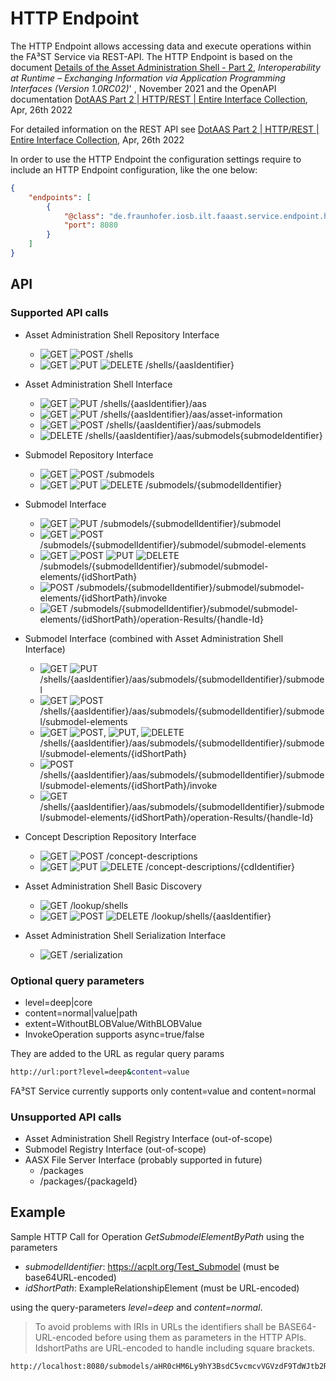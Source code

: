 # HTTP Endpoint

The HTTP Endpoint allows accessing data and execute operations within the FA³ST Service via REST-API.
The HTTP Endpoint is based on the document [Details of the Asset Administration Shell - Part 2](https://www.plattform-i40.de/IP/Redaktion/EN/Downloads/Publikation/Details_of_the_Asset_Administration_Shell_Part2_V1.html), _Interoperability at Runtime –
Exchanging Information via Application
Programming Interfaces (Version 1.0RC02)_' , November 2021 and the OpenAPI documentation [DotAAS Part 2 | HTTP/REST | Entire Interface Collection](https://app.swaggerhub.com/apis/Plattform_i40/Entire-Interface-Collection/V1.0RC01), Apr, 26th 2022

For detailed information on the REST API see
[DotAAS Part 2 | HTTP/REST | Entire Interface Collection](https://app.swaggerhub.com/apis/Plattform_i40/Entire-Interface-Collection/V1.0RC01), Apr, 26th 2022

In order to use the HTTP Endpoint the configuration settings require to include an HTTP Endpoint configuration, like the one below:
```json
{
	"endpoints": [
		{
			"@class": "de.fraunhofer.iosb.ilt.faaast.service.endpoint.http.HttpEndpoint",
			"port": 8080
		}
	]
}
```

## API

### Supported API calls

-   Asset Administration Shell Repository Interface
    -   ![GET](https://img.shields.io/badge/GET-blue) ![POST](https://img.shields.io/badge/POST-brightgreen) /shells
    -   ![GET](https://img.shields.io/badge/GET-blue) ![PUT](https://img.shields.io/badge/PUT-orange) ![DELETE](https://img.shields.io/badge/DELETE-red) /shells/{aasIdentifier}

-   Asset Administration Shell Interface
    -   ![GET](https://img.shields.io/badge/GET-blue) ![PUT](https://img.shields.io/badge/PUT-orange) /shells/{aasIdentifier}/aas
    -   ![GET](https://img.shields.io/badge/GET-blue) ![PUT](https://img.shields.io/badge/PUT-orange) /shells/{aasIdentifier}/aas/asset-information
    -   ![GET](https://img.shields.io/badge/GET-blue) ![POST](https://img.shields.io/badge/POST-brightgreen) /shells/{aasIdentifier}/aas/submodels
    -   ![DELETE](https://img.shields.io/badge/DELETE-red) /shells/{aasIdentifier}/aas/submodels{submodeIdentifier}

-   Submodel Repository Interface
    -   ![GET](https://img.shields.io/badge/GET-blue) ![POST](https://img.shields.io/badge/POST-brightgreen) /submodels
    -   ![GET](https://img.shields.io/badge/GET-blue) ![PUT](https://img.shields.io/badge/PUT-orange) ![DELETE](https://img.shields.io/badge/DELETE-red) /submodels/{submodelIdentifier}

-   Submodel Interface
    -   ![GET](https://img.shields.io/badge/GET-blue) ![PUT](https://img.shields.io/badge/PUT-orange) /submodels/{submodelIdentifier}/submodel
    -   ![GET](https://img.shields.io/badge/GET-blue) ![POST](https://img.shields.io/badge/POST-brightgreen) /submodels/{submodelIdentifier}/submodel/submodel-elements
    -   ![GET](https://img.shields.io/badge/GET-blue) ![POST](https://img.shields.io/badge/POST-brightgreen) ![PUT](https://img.shields.io/badge/PUT-orange) ![DELETE](https://img.shields.io/badge/DELETE-red) /submodels/{submodelIdentifier}/submodel/submodel-elements/{idShortPath}
    -   ![POST](https://img.shields.io/badge/POST-brightgreen) /submodels/{submodelIdentifier}/submodel/submodel-elements/{idShortPath}/invoke
    -   ![GET](https://img.shields.io/badge/GET-blue) /submodels/{submodelIdentifier}/submodel/submodel-elements/{idShortPath}/operation-Results/{handle-Id}

-   Submodel Interface (combined with Asset Administration Shell Interface)
    -   ![GET](https://img.shields.io/badge/GET-blue) ![PUT](https://img.shields.io/badge/PUT-orange) /shells/{aasIdentifier}/aas/submodels/{submodelIdentifier}/submodel
    -   ![GET](https://img.shields.io/badge/GET-blue) ![POST](https://img.shields.io/badge/POST-brightgreen) /shells/{aasIdentifier}/aas/submodels/{submodelIdentifier}/submodel/submodel-elements
    -   ![GET](https://img.shields.io/badge/GET-blue) ![POST](https://img.shields.io/badge/POST-brightgreen), ![PUT](https://img.shields.io/badge/PUT-orange), ![DELETE](https://img.shields.io/badge/DELETE-red) /shells/{aasIdentifier}/aas/submodels/{submodelIdentifier}/submodel/submodel-elements/{idShortPath}
    -   ![POST](https://img.shields.io/badge/POST-brightgreen) /shells/{aasIdentifier}/aas/submodels/{submodelIdentifier}/submodel/submodel-elements/{idShortPath}/invoke
    -   ![GET](https://img.shields.io/badge/GET-blue) /shells/{aasIdentifier}/aas/submodels/{submodelIdentifier}/submodel/submodel-elements/{idShortPath}/operation-Results/{handle-Id}

-   Concept Description Repository Interface
    -   ![GET](https://img.shields.io/badge/GET-blue) ![POST](https://img.shields.io/badge/POST-brightgreen) /concept-descriptions
    -   ![GET](https://img.shields.io/badge/GET-blue) ![PUT](https://img.shields.io/badge/PUT-orange) ![DELETE](https://img.shields.io/badge/DELETE-red) /concept-descriptions/{cdIdentifier}

-   Asset Administration Shell Basic Discovery
    -   ![GET](https://img.shields.io/badge/GET-blue) /lookup/shells
    -   ![GET](https://img.shields.io/badge/GET-blue) ![POST](https://img.shields.io/badge/POST-brightgreen) ![DELETE](https://img.shields.io/badge/DELETE-red) /lookup/shells/{aasIdentifier}

-   Asset Administration Shell Serialization Interface
    -   ![GET](https://img.shields.io/badge/GET-blue) /serialization

### Optional query parameters

-   level=deep|core
-   content=normal|value|path
-   extent=WithoutBLOBValue/WithBLOBValue
-   InvokeOperation supports async=true/false

They are added to the URL as regular query params

```sh
http://url:port?level=deep&content=value
```

FA³ST Service currently supports only content=value and content=normal


### Unsupported API calls

-   Asset Administration Shell Registry Interface (out-of-scope)
-   Submodel Registry Interface (out-of-scope)
-   AASX File Server Interface (probably supported in future)
    -   /packages
    -   /packages/{packageId}

## Example

Sample HTTP Call for Operation _GetSubmodelElementByPath_
using the parameters
-   _submodelIdentifier_: https://acplt.org/Test_Submodel (must be base64URL-encoded)
-   _idShortPath_: ExampleRelationshipElement (must be URL-encoded)

using the query-parameters _level=deep_ and _content=normal_.

> To avoid problems with IRIs in URLs the identifiers shall be BASE64-URL-encoded before using them as parameters in the HTTP APIs. IdshortPaths are URL-encoded to handle including square brackets.

```sh
http://localhost:8080/submodels/aHR0cHM6Ly9hY3BsdC5vcmcvVGVzdF9TdWJtb2RlbA==/submodel/submodel-elements/ExampleRelationshipElement?level=deep&content=normal
```
